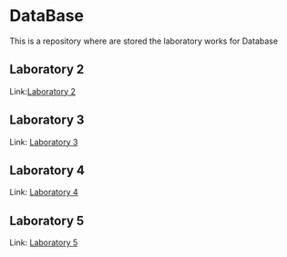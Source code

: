 # DataBase

This is a repository where are stored the laboratory works for Database



## Laboratory 2

Link:[Laboratory 2](https://github.com/verasv81/DataBase/blob/master/Laboratory%201/Lab2.md)




## Laboratory 3



Link: [Laboratory 3](https://github.com/verasv81/DataBase/blob/master/Laboratory%203/Lab3.md)



## Laboratory 4



Link: [Laboratory 4](https://github.com/verasv81/DataBase/blob/master/Laboratory%204/lab4.md)



## Laboratory 5


Link: [Laboratory 5](https://github.com/verasv81/DataBase/blob/master/Laboratory%205/lab-5.md)

